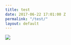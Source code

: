 ```yaml
---
title: test
date: 2017-06-22 17:01:00 Z
permalink: "/test/"
layout: default
---
```


<div class="info v-center">
<img src="{{ "/uploads/sb-onthefly-1.jpg" | imgix_url }}" />
</div>
